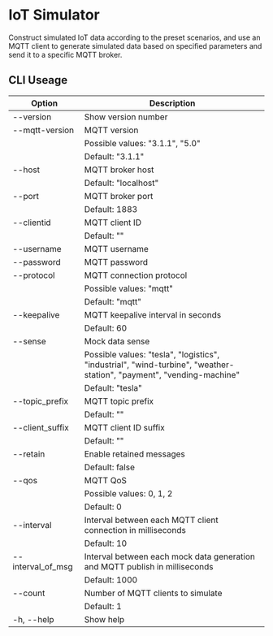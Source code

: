 # IoT Simulator

Construct simulated IoT data according to the preset scenarios, and use an MQTT client to generate simulated data based on specified parameters and send it to a specific MQTT broker.

## CLI Useage

| Option            | Description                                                                                                          |
| ----------------- | -------------------------------------------------------------------------------------------------------------------- |
| --version         | Show version number                                                                                                  |
| --mqtt-version    | MQTT version                                                                                                         |
|                   | Possible values: "3.1.1", "5.0"                                                                                      |
|                   | Default: "3.1.1"                                                                                                     |
| --host            | MQTT broker host                                                                                                     |
|                   | Default: "localhost"                                                                                                 |
| --port            | MQTT broker port                                                                                                     |
|                   | Default: 1883                                                                                                        |
| --clientid        | MQTT client ID                                                                                                       |
|                   | Default: ""                                                                                                          |
| --username        | MQTT username                                                                                                        |
| --password        | MQTT password                                                                                                        |
| --protocol        | MQTT connection protocol                                                                                             |
|                   | Possible values: "mqtt"                                                                                              |
|                   | Default: "mqtt"                                                                                                      |
| --keepalive       | MQTT keepalive interval in seconds                                                                                   |
|                   | Default: 60                                                                                                          |
| --sense           | Mock data sense                                                                                                      |
|                   | Possible values: "tesla", "logistics", "industrial", "wind-turbine", "weather-station", "payment", "vending-machine" |
|                   | Default: "tesla"                                                                                                     |
| --topic_prefix    | MQTT topic prefix                                                                                                    |
|                   | Default: ""                                                                                                          |
| --client_suffix   | MQTT client ID suffix                                                                                                |
|                   | Default: ""                                                                                                          |
| --retain          | Enable retained messages                                                                                             |
|                   | Default: false                                                                                                       |
| --qos             | MQTT QoS                                                                                                             |
|                   | Possible values: 0, 1, 2                                                                                             |
|                   | Default: 0                                                                                                           |
| --interval        | Interval between each MQTT client connection in milliseconds                                                         |
|                   | Default: 10                                                                                                          |
| --interval_of_msg | Interval between each mock data generation and MQTT publish in milliseconds                                          |
|                   | Default: 1000                                                                                                        |
| --count           | Number of MQTT clients to simulate                                                                                   |
|                   | Default: 1                                                                                                           |
| -h, --help        | Show help                                                                                                            |
